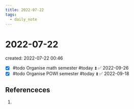 ```yaml
---
title: 2022-07-22
tags:
  - daily_note
---
```


# 2022-07-22
created: 2022-07-22 00:46
- [x] #todo Organise math semester #today ⏫ ✅ 2022-09-26
- [x] #todo Organise POWI semester #today ⏫ ✅ 2022-09-18
## Referenceces
1. 